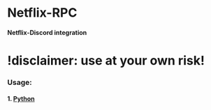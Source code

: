 # Netflix-RPC

#### Netflix-Discord integration

# !disclaimer: use at your own risk!

### Usage:

#### 1. [Python]()
